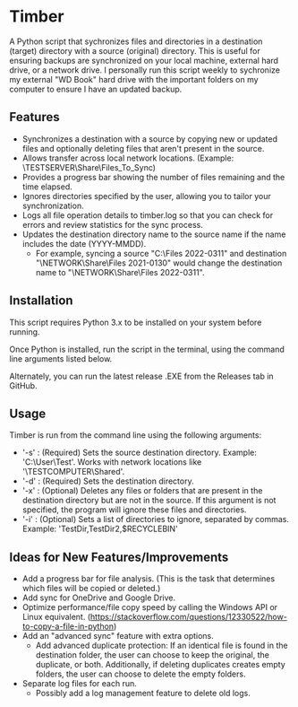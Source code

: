 # Timber
A Python script that sychronizes files and directories in a destination (target) directory with a source (original) directory. This is useful for ensuring backups are synchronized on your local machine, external hard drive, or a network drive. I personally run this script weekly to sychronize my external "WD Book" hard drive with the important folders on my computer to ensure I have an updated backup.

## Features
- Synchronizes a destination with a source by copying new or updated files and optionally deleting files that aren't present in the source.
- Allows transfer across local network locations. (Example: \\TESTSERVER\Share\Files_To_Sync)
- Provides a progress bar showing the number of files remaining and the time elapsed.
- Ignores directories specified by the user, allowing you to tailor your synchronization.
- Logs all file operation details to timber.log so that you can check for errors and review statistics for the sync process.
- Updates the destination directory name to the source name if the name includes the date (YYYY-MMDD).
    - For example, syncing a source "C:\Files 2022-0311" and destination "\\NETWORK\Share\Files 2021-0130" would change the destination name to "\\NETWORK\Share\Files 2022-0311".

## Installation
This script requires Python 3.x to be installed on your system before running.

Once Python is installed, run the script in the terminal, using the command line arguments listed below.

Alternately, you can run the latest release .EXE from the Releases tab in GitHub.

## Usage
Timber is run from the command line using the following arguments:
- '-s' : (Required) Sets the source destination directory. Example: 'C:\User\Test'. Works with network locations like '\\TESTCOMPUTER\Shared'.
- '-d' : (Required) Sets the destination directory. 
- '-x' : (Optional) Deletes any files or folders that are present in the destination directory but are not in the source. If this argument is not specified, the program will ignore these files and directories.
- '-i' : (Optional) Sets a list of directories to ignore, separated by commas. Example: 'TestDir,TestDir2,$RECYCLEBIN'

## Ideas for New Features/Improvements
- Add a progress bar for file analysis. (This is the task that determines which files will be copied or deleted.)
- Add sync for OneDrive and Google Drive.
- Optimize performance/file copy speed by calling the Windows API or Linux equivalent. (https://stackoverflow.com/questions/12330522/how-to-copy-a-file-in-python)
- Add an "advanced sync" feature with extra options.
    - Add advanced duplicate protection: If an identical file is found in the destination folder, the user can choose to keep the original, the duplicate, or both. Additionally, if deleting duplicates creates empty folders, the user can choose to delete the empty folders.
- Separate log files for each run.
    - Possibly add a log management feature to delete old logs.
